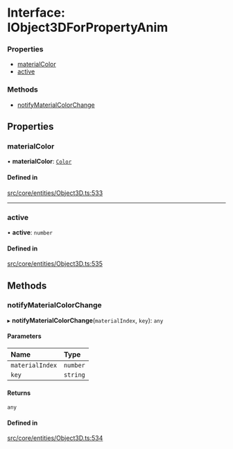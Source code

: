 # Interface: IObject3DForPropertyAnim


### Properties

- [materialColor](IObject3DForPropertyAnim.md#materialcolor)
- [active](IObject3DForPropertyAnim.md#active)

### Methods

- [notifyMaterialColorChange](IObject3DForPropertyAnim.md#notifymaterialcolorchange)

## Properties

### materialColor

• **materialColor**: [`Color`](../classes/Color.md)

#### Defined in

[src/core/entities/Object3D.ts:533](https://github.com/Orillusion/orillusion/blob/main/src/core/entities/Object3D.ts#L533)

___

### active

• **active**: `number`

#### Defined in

[src/core/entities/Object3D.ts:535](https://github.com/Orillusion/orillusion/blob/main/src/core/entities/Object3D.ts#L535)

## Methods

### notifyMaterialColorChange

▸ **notifyMaterialColorChange**(`materialIndex`, `key`): `any`

#### Parameters

| Name | Type |
| :------ | :------ |
| `materialIndex` | `number` |
| `key` | `string` |

#### Returns

`any`

#### Defined in

[src/core/entities/Object3D.ts:534](https://github.com/Orillusion/orillusion/blob/main/src/core/entities/Object3D.ts#L534)
